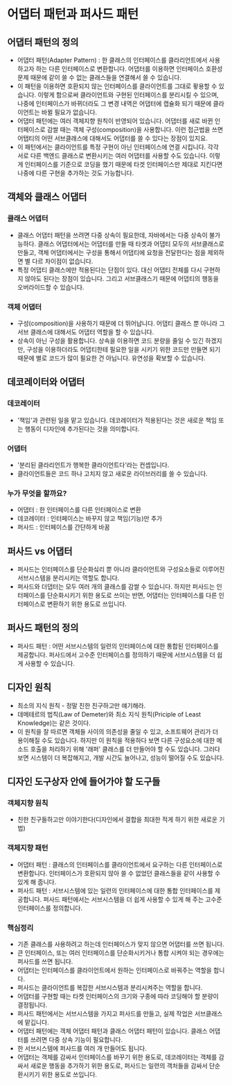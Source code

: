 # 어댑터 패턴과 퍼사드 패턴

## 어댑터 패턴의 정의

- 어댑터 패턴(Adapter Pattern) : 한 클래스의 인터페이스를 클라리언트에서 사용하고자 하는 다른 인터페이스로 변환합니다. 어댑터를 이용하면 인터페이스 호환성 문제 때문에 같이 쓸 수 없는 클래스들을 연결해서 쓸 수 있습니다.
- 이 패턴을 이용하면 호환되지 않는 인터페이스를 클라이언트를 그대로 홯용할 수 있습니다. 이렇게 함으로써 클라이언트와 구현된 인터페이스를 분리시킬 수 있으며, 나중에 인터페이스가 바뀌더라도 그 변경 내역은 어댑터에 캡슐화 되기 때문에 클라이언트는 바뀔 필요가 없습니다.
- 어댑터 패턴에는 여러 객체지향 원칙이 반영되어 있습니다. 어댑터를 새로 바뀐 인터페이스로 감쌀 때는 객체 구성(composition)을 사용합니다. 이런 접근법을 쓰면 어탭티의 어떤 서브클래스에 대해서도 어댑터를 쓸 수 있다는 장점이 있지요.
- 이 패턴에서는 클라이언트를 특정 구현이 아닌 인터페이스에 연결 시킵니다. 각각 서로 다른 백엔드 클래스로 변환시키는 여러 어댑터를 사용할 수도 있습니다. 이렇게 인터페이스를 기준으로 코딩을 했기 때문에 타겟 인터페이스만 제대로 지킨다면 나중에 다른 구현을 추가하는 것도 가능합니다.

## 객체와 클래스 어댑터

### 클래스 어댑터

- 클래스 어댑터 패턴을 쓰려면 다중 상속이 필요한데, 자바에서는 다중 상속이 불가능하다. 클래스 어댑터에서는 어댑터를 만들 때 타겟과 어댑티 모두의 서브클래스로 만들고, 객체 어댑터에서는 구성을 통해서 어댑티에 요청을 전달한다는 점을 제외하면 별 다르 차이점이 없습니다.
- 특정 어댑티 클래스에만 적용된다는 단점이 있다. 대신 어댑티 전체를 다시 구현하지 않아도 된다는 장점이 있습니다. 그리고 서브클래스기 때문에 어댑티의 행동을 오버라이드할 수 있습니다.

### 객체 어댑터

- 구성(composition)을 사용하기 때문에 더 뛰어납니다. 어댑티 클래스 뿐 아니라 그 서브 클래스에 대해서도 어댑터 역할을 할 수 있습니다.
- 상속이 아닌 구성을 활용합니다. 상속을 이용하면 코드 분량을 줄일 수 있긴 하겠지만, 구성을 이용하더라도 어댑티한테 필요한 일을 시키기 위한 코드만 만들면 되기 때문에 별로 코드가 많이 필요한 건 아닙니다. 유연성을 확보할 수 있습니다.

## 데코레이터와 어댑터

### 데코레이터

- '책임'과 관련된 일을 맡고 있습니다. 데코레이터가 적용된다는 것은 새로운 책임 또는 행동이 디자인에 추가된다는 것을 의미합니다.

### 어댑터

- '분리된 클라리언트가 행복한 클라이언트다'라는 컨셉입니다.
- 클라이언트들은 코드 하나 고치지 않고 새로운 라이브러리를 쓸 수 있습니다.

### 누가 무엇을 할까요?

- 어댑터 : 한 인터페이스를 다른 인터페이스로 변환
- 데코레이터 : 인터페이스는 바꾸지 않고 책임(기능)만 추가
- 퍼사드 : 인터페이스를 간단하게 바꿈

## 퍼사드 vs 어댑터

- 퍼사드는 인터페이스를 단순화싴리 뿐 아니라 클라이언트와 구성요소들로 이루어진 서브시스템을 분리시키는 역할도 합니다.
- 퍼사드와 더댑터는 모두 여러 개의 클래스를 감쌀 수 있습니다. 하지만 퍼사드는 인터페이스를 단순화시키기 위한 용도로 쓰이는 반면, 어댑터는 인터페이스를 다른 인터페이스로 변환하기 위한 용도로 쓰입니다.

## 퍼사드 패턴의 정의

- 퍼사드 패턴 : 어떤 서브시스템의 일련의 인터페이스에 대한 통합된 인터페이스를 제공합니다. 퍼사드에서 고수준 인터페이스를 정의하기 때문에 서브시스템을 더 쉽게 사용할 수 있습니다.

## 디자인 원칙

- 최소의 지식 원칙 - 정말 친한 친구하고만 얘기해라.
- 데메테르의 법칙(Law of Demeter)와 최소 지식 원칙(Priciple of Least Knowledge)는 같은 것이다.
- 이 원칙을 잘 따르면 객체들 사이의 의존성을 줄일 수 있고, 소프트웨어 관리가 더 용이해질 수도 있습니다. 하지만 이 원칙을 적용하다 보면 다른 구성요소에 대한 메소드 호출을 처리하기 위해 '래퍼' 클래스를 더 만들어야 할 수도 있습니다. 그러다 보면 시스템이 더 복잡해지고, 개발 시간도 늘어나고, 성능이 떨어질 수도 있습니다.

## 디자인 도구상자 안에 들어가야 할 도구들

### 객체지향 원칙

- 친한 친구들하고만 이야기한다(디자인에서 결합을 최대한 적게 하기 위한 새로운 기법)

### 객체지향 패턴

- 어댑터 패턴 : 클래스의 인터페이스를 클라이언트에서 요구하는 다른 인터페이스로 변환합니다. 인터페이스가 호환되지 않아 쓸 수 없었던 클래스들을 같이 사용할 수 있게 해 줍니다.
- 퍼사드 패턴 : 서브시스템에 있는 일련의 인터페이스에 대한 통합 인터페이스를 제공합니다. 퍼사드 패턴에서는 서브시스템을 더 쉽게 사용할 수 있게 해 주는 고수준 인터페이스를 정의합니다.

### 핵심정리

- 기존 클래스를 사용하려고 하는데 인터페이스가 맞지 않으면 어댑터를 쓰면 됩니다.
- 큰 인터페이스, 또는 여러 인터페이스를 단순화시키거나 통합 시켜야 되는 경우에는 퍼사드를 쓰면 됩니다.
- 어댑터는 인터페이스를 클라이언트에서 원하는 인터페이스로 바꿔주는 역할을 합니다.
- 퍼사드는 클라이언트를 복잡한 서브시스템과 분리시켜주는 역할을 합니다.
- 어댑터를 구현할 때는 타켓 인터페이스의 크기와 구종에 따라 코딩해야 할 분량이 결정됩니다.
- 퍼사드 패턴에서는 서브시스템을 가지고 퍼사드를 만들고, 실제 작업은 서브클래스에 맡깁니다.
- 어댑터 패턴에는 객체 어댑터 패턴과 클래스 어댑터 패턴이 있습니다. 클래스 어댑터를 쓰려면 다중 상속 기능이 필요합니다.
- 한 서브시스템에 퍼사드를 여러 개 만들어도 됩니다.
- 어댑터는 객체를 감싸서 인터페이스를 바꾸기 위한 용도로, 데코레이터는 객체를 감싸서 새로운 행동을 추가하기 위한 용도로, 퍼사드는 일련의 객처들을 감싸서 단순환시키기 위한 용도로 쓰입니다.

